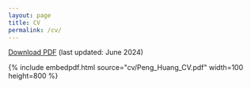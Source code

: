 ```yaml
---
layout: page
title: CV
permalink: /cv/
---
```



 [Download PDF](cv/Peng_Huang_CV.pdf)  (last updated: June 2024)

 <!--The PDF should be embedded underneath -- uses Google Docs for embedding and works if the PDF is on dropbox. Works sporadically if PDF is elsewhere too.-->

{% include embedpdf.html source="cv/Peng_Huang_CV.pdf" width=100 height=800 %}
